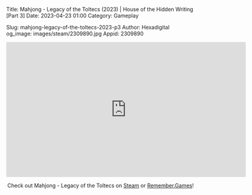 Title: Mahjong - Legacy of the Toltecs (2023) | House of the Hidden Writing [Part 3]
Date: 2023-04-23 01:00
Category: Gameplay

Slug: mahjong-legacy-of-the-toltecs-2023-p3
Author: Hexadigital
og_image: images/steam/2309890.jpg
Appid: 2309890

<center><iframe src="https://www.youtube.com/embed/MUhfMxlfpcU?feature=oembed" allow="accelerometer; autoplay; encrypted-media; gyroscope; picture-in-picture" width="640" height="360" frameborder="0"></iframe>

Check out Mahjong - Legacy of the Toltecs on [Steam](https://store.steampowered.com/app/2309890/?curator_clanid=34633900) or [Remember.Games](https://remember.games/game/7725/mahjong-legacy-of-the-toltecs/)!</center>